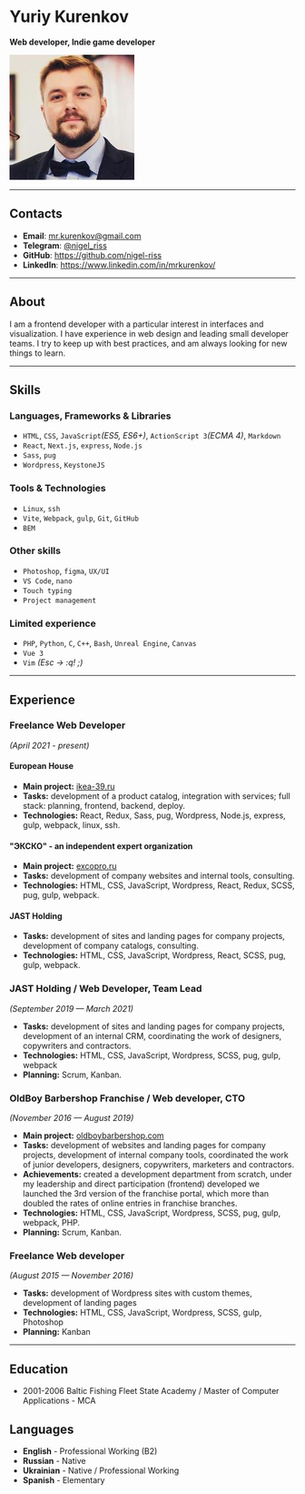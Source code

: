 # Yuriy Kurenkov
**Web developer, Indie game developer**

![photo](photo.jpg)

---

## Contacts
* **Email**: [mr.kurenkov@gmail.com](mailto:mr.kurenkov@gmail.com)
* **Telegram**: [@nigel_riss](https://t.me/nigel_riss)
* **GitHub**: <https://github.com/nigel-riss>
* **LinkedIn**: <https://www.linkedin.com/in/mrkurenkov/>

---

## About
I am a frontend developer with a particular interest in interfaces and visualization. I have experience in web design and leading small developer teams. I try to keep up with best practices, and am always looking for new things to learn.

---

## Skills
### Languages, Frameworks & Libraries
* `HTML`, `CSS`, `JavaScript`*(ES5, ES6+)*, `ActionScript 3`*(ECMA 4)*, `Markdown`
* `React`, `Next.js`, `express`, `Node.js`
* `Sass`, `pug`
* `Wordpress`, `KeystoneJS`

### Tools & Technologies
* `Linux`, `ssh`
* `Vite`, `Webpack`, `gulp`, `Git`, `GitHub`
* `BEM`

### Other skills
* `Photoshop`, `figma`, `UX/UI`
* `VS Code`, `nano`
* `Touch typing`
* `Project management`

### Limited experience 
* `PHP`, `Python`, `C`, `C++`, `Bash`, `Unreal Engine`, `Canvas`
* `Vue 3`
* `Vim` *(Esc -> :q! ;)*

---

## Experience

### Freelance Web Developer
*(April 2021 - present)* 


#### European House
* **Main project:** [ikea-39.ru](https://ikea-39.ru/)
* **Tasks:** development of a product catalog, integration with services; full stack: planning, frontend, backend, deploy.
* **Technologies:** React, Redux, Sass, pug, Wordpress, Node.js, express, gulp, webpack, linux, ssh.

#### "ЭКСКО" - an independent expert organization
* **Main project:** [excopro.ru](https://excopro.ru/)
* **Tasks:** development of company websites and internal tools, consulting.
* **Technologies:** HTML, CSS, JavaScript, Wordpress, React, Redux, SCSS, pug, gulp, webpack.

#### JAST Holding
* **Tasks:** development of sites and landing pages for company projects, development of company catalogs, consulting.
* **Technologies:** HTML, CSS, JavaScript, Wordpress, React, SCSS, pug, gulp, webpack.


### JAST Holding / Web Developer, Team Lead
*(September 2019 — March 2021)* 
<!-- * **Main project:** -->
* **Tasks:** development of sites and landing pages for company projects, development of an internal CRM, coordinating the work of designers, copywriters and contractors.
* **Technologies:** HTML, CSS, JavaScript, Wordpress, SCSS, pug, gulp, webpack
* **Planning:** Scrum, Kanban.


### OldBoy Barbershop Franchise / Web developer, CTO
*(November 2016 — August 2019)* 

* **Main project:** [oldboybarbershop.com](https://oldboybarbershop.com/)
* **Tasks:** development of websites and landing pages for company projects, development of internal company tools, coordinated the work of junior developers, designers, copywriters, marketers and contractors.
* **Achievements:** created a development department from scratch, under my leadership and direct participation (frontend) developed we launched the 3rd version of the franchise portal, which more than doubled the rates of online entries in franchise branches.
* **Technologies:** HTML, CSS, JavaScript, Wordpress, SCSS, pug, gulp, webpack, PHP.
* **Planning:** Scrum, Kanban.


### Freelance Web developer
*(August 2015 — November 2016)*

* **Tasks:** development of Wordpress sites with custom themes, development of landing pages
* **Technologies:** HTML, CSS, JavaScript, Wordpress, SCSS, gulp, Photoshop
* **Planning:** Kanban

---

## Education

* 2001-2006 Baltic Fishing Fleet State Academy / Master of Computer Applications - MCA

## Languages
* **English** - Professional Working (B2)
* **Russian** - Native
* **Ukrainian** - Native / Professional Working
* **Spanish** - Elementary
